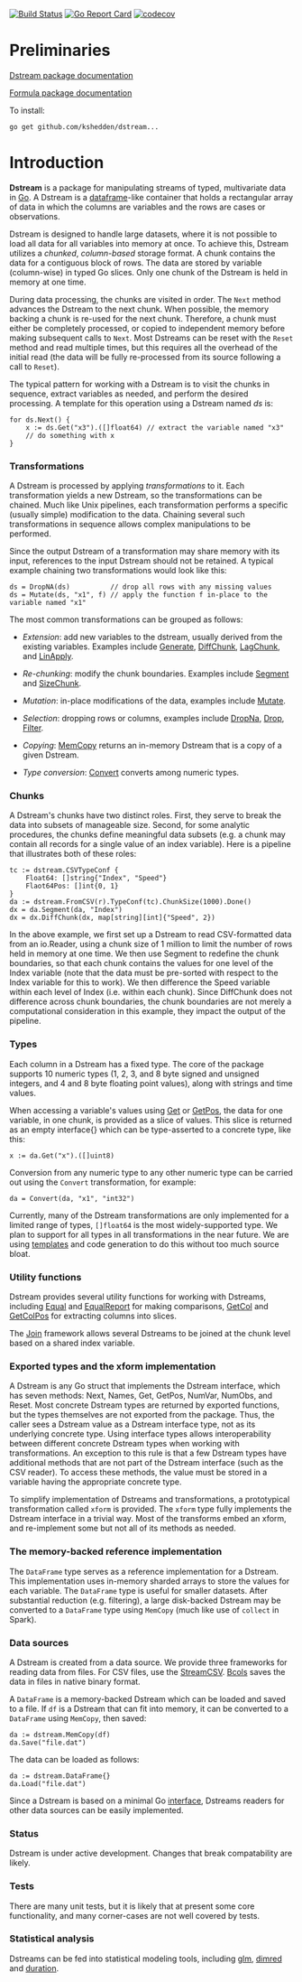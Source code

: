 [![Build Status](https://travis-ci.com/kshedden/dstream.svg?branch=master)](https://travis-ci.com/kshedden/dstream)
[![Go Report Card](https://goreportcard.com/badge/github.com/kshedden/dstream)](https://goreportcard.com/report/github.com/kshedden/dstream)
[![codecov](https://codecov.io/gh/kshedden/dstream/branch/master/graph/badge.svg)](https://codecov.io/gh/kshedden/dstream)

# Preliminaries

[Dstream package documentation](https://godoc.org/github.com/kshedden/dstream/dstream)

[Formula package documentation](https://godoc.org/github.com/kshedden/dstream/formula)

To install:

```
go get github.com/kshedden/dstream...
```

# Introduction

__Dstream__ is a package for manipulating streams of typed,
multivariate data in [Go](http://golang.org).  A Dstream is a
[dataframe](http://pandas.pydata.org)-like container that holds a
rectangular array of data in which the columns are variables and the
rows are cases or observations.

Dstream is designed to handle large datasets, where it is not
possible to load all data for all variables into memory at once.  To
achieve this, Dstream utilizes a _chunked_, _column-based_ storage format.
A chunk contains the data for a contiguous block of rows.
The data are stored by variable (column-wise) in typed
Go slices.  Only one chunk of the Dstream is held in memory at one
time.

During data processing, the chunks are visited in order.  The `Next`
method advances the Dstream to the next chunk.  When possible, the
memory backing a chunk is re-used for the next chunk.  Therefore, a
chunk must either be completely processed, or copied to independent
memory before making subsequent calls to `Next`.
Most Dstreams can be reset with the `Reset` method and
read multiple times, but this requires all the overhead of the initial
read (the data will be fully re-processed from its source following a
call to `Reset`).

The typical pattern for working with a Dstream is to visit the chunks
in sequence, extract variables as needed, and perform the desired
processing.  A template for this operation using a Dstream named _ds_
is:

```
for ds.Next() {
    x := ds.Get("x3").([]float64) // extract the variable named "x3"
    // do something with x
}
```

### Transformations

A Dstream is processed by applying _transformations_ to it.  Each
transformation yields a new Dstream, so the transformations can be
chained.  Much like Unix pipelines, each transformation performs a
specific (usually simple) modification to the data.  Chaining several
such transformations in sequence allows complex manipulations to be
performed.

Since the output Dstream of a transformation may share memory with its
input, references to the input Dstream should not be retained.  A
typical example chaining two transformations would look like this:

```
ds = DropNA(ds)          // drop all rows with any missing values
ds = Mutate(ds, "x1", f) // apply the function f in-place to the variable named "x1"
```

The most common transformations can be grouped as follows:

* _Extension_: add new variables to the dstream, usually derived from
  the existing variables.  Examples include
  [Generate](https://godoc.org/github.com/kshedden/dstream/dstream#Generate),
  [DiffChunk](https://godoc.org/github.com/kshedden/dstream/dstream#DiffChunk),
  [LagChunk](https://godoc.org/github.com/kshedden/dstream/dstream#LagChunk),
  and
  [LinApply](https://godoc.org/github.com/kshedden/dstream/dstream#LinApply).

* _Re-chunking_: modify the chunk boundaries.  Examples include
  [Segment](https://godoc.org/github.com/kshedden/dstream/dstream#Segment)
  and [SizeChunk](https://godoc.org/github.com/kshedden/dstream/dstream#SizeChunk).

* _Mutation_: in-place modifications of the data, examples include
  [Mutate](https://godoc.org/github.com/kshedden/dstream/dstream#Mutate).

* _Selection_: dropping rows or columns, examples include
  [DropNa](https://godoc.org/github.com/kshedden/dstream/dstream#DropNA),
  [Drop](https://godoc.org/github.com/kshedden/dstream/dstream#Drop),
  [Filter](https://godoc.org/github.com/kshedden/dstream/dstream#Filter).

* _Copying_:
  [MemCopy](https://godoc.org/github.com/kshedden/dstream/dstream#DropNA)
  returns an in-memory Dstream that is a copy of a given Dstream.

* _Type conversion_:
  [Convert](https://godoc.org/github.com/kshedden/dstream/dstream#Convert)
  converts among numeric types.

### Chunks

A Dstream's chunks have two distinct roles.  First, they serve to
break the data into subsets of manageable size.  Second, for some
analytic procedures, the chunks define meaningful data subsets (e.g. a
chunk may contain all records for a single value of an index
variable).  Here is a pipeline that illustrates both of these roles:

```
tc := dstream.CSVTypeConf {
	Float64: []string{"Index", "Speed"}
	Flaot64Pos: []int{0, 1}
}
da := dstream.FromCSV(r).TypeConf(tc).ChunkSize(1000).Done()
dx = da.Segment(da, "Index")
dx = dx.DiffChunk(dx, map[string][int]{"Speed", 2})
```

In the above example, we first set up a Dstream to read CSV-formatted
data from an io.Reader, using a chunk size of 1 million to limit the
number of rows held in memory at one time.  We then use Segment to redefine the
chunk boundaries, so that each chunk contains the values for one level
of the Index variable (note that the data must be pre-sorted with
respect to the Index variable
for this to work).  We then difference the Speed variable within each
level of Index (i.e. within each chunk).  Since DiffChunk does not
difference across chunk boundaries, the chunk boundaries are not
merely a computational consideration in this example, they impact the
output of the pipeline.

### Types

Each column in a Dstream has a fixed type.  The core of the package
supports 10 numeric types (1, 2, 3, and 8 byte signed and unsigned
integers, and 4 and 8 byte floating point values), along with strings
and time values.

When accessing a variable's values using
[Get](https://godoc.org/github.com/kshedden/dstream/dstream#Get) or
[GetPos](https://godoc.org/github.com/kshedden/dstream/dstream#GetPos),
the data for one variable, in one chunk, is provided as a slice of
values.  This slice is returned as an empty interface{} which can be
type-asserted to a concrete type, like this:

```
x := da.Get("x").([]uint8)
```

Conversion from any numeric type to any other numeric type can be
carried out using the `Convert` transformation, for example:

```
da = Convert(da, "x1", "int32")
```

Currently, many of the Dstream transformations are only implemented
for a limited range of types, `[]float64` is the most widely-supported
type.  We plan to support for all types in all transformations in the
near future.  We are using
[templates](https://golang.org/pkg/text/template) and code generation
to do this without too much source bloat.

### Utility functions

Dstream provides several utility functions for working with Dstreams,
including
[Equal](https://godoc.org/github.com/kshedden/dstream/dstream#Equal)
and
[EqualReport](https://godoc.org/github.com/kshedden/dstream/dstream#EqualReport)
for making comparisons,
[GetCol](https://godoc.org/github.com/kshedden/dstream/dstream#GetCol)
and
[GetColPos](https://godoc.org/github.com/kshedden/dstream/dstream#GetColPos)
for extracting columns into slices.

The [Join](https://godoc.org/github.com/kshedden/dstream/dstream#Join)
framework allows several Dstreams to be joined at the chunk level
based on a shared index variable.

### Exported types and the xform implementation

A Dstream is any Go struct that implements the Dstream interface,
which has seven methods: Next, Names, Get, GetPos, NumVar, NumObs, and
Reset.  Most concrete Dstream types are returned by exported
functions, but the types themselves are not exported from the package.
Thus, the caller sees a Dstream value as a Dstream interface type, not
as its underlying concrete type.  Using interface types allows
interoperability between different concrete Dstream types when working
with transformations.  An exception to this rule is that a few Dstream
types have additional methods that are not part of the Dstream
interface (such as the CSV reader).  To access these methods, the
value must be stored in a variable having the appropriate concrete
type.

To simplify implementation of Dstreams and transformations, a
prototypical transformation called `xform` is provided.  The `xform`
type fully implements the Dstream interface in a trivial way.  Most of
the transforms embed an xform, and re-implement some but not all of
its methods as needed.

### The memory-backed reference implementation

The `DataFrame` type serves as a reference implementation for a
Dstream.  This implementation uses in-memory sharded arrays to store
the values for each variable.  The `DataFrame` type is useful for
smaller datasets.  After substantial reduction (e.g. filtering), a
large disk-backed Dstream may be converted to a `DataFrame` type using
`MemCopy` (much like use of `collect` in Spark).

### Data sources

A Dstream is created from a data source.  We provide three frameworks for
reading data from files.  For CSV files, use the
[StreamCSV](https://godoc.org/github.com/kshedden/dstream/dstream#StreamCSV).
[Bcols](https://godoc.org/github.com/kshedden/dstream/dstream#DropNAhttps://godoc.org/github.com/kshedden/dstream/dstream#Bcols)
saves the data in files in native binary format.

A `DataFrame` is a memory-backed Dstream which can be loaded and saved
to a file.  If `df` is a Dstream that can fit into memory,
it can be converted to a `DataFrame` using `MemCopy`, then saved:

```
da := dstream.MemCopy(df)
da.Save("file.dat")
```

The data can be loaded as follows:

```
da := dstream.DataFrame{}
da.Load("file.dat")
```

Since a Dstream is based on a minimal Go
[interface](https://golang.org/doc/effective_go.html#interfaces_and_types),
Dstreams readers for other data sources can be easily implemented.

### Status

Dstream is under active development.  Changes that break compatability
are likely.

### Tests

There are many unit tests, but it is likely that at present some core
functionality, and many corner-cases are not well covered by tests.

### Statistical analysis

Dstreams can be fed into statistical modeling tools, including
[glm](https://github.com/kshedden/statmodel/tree/master/glm),
[dimred](https://github.com/kshedden/dimred) and
[duration](https://github.com/kshedden/statmodel/duration).
